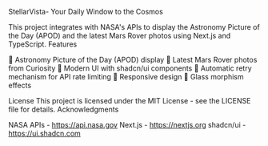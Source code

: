 StellarVista- Your Daily Window to the Cosmos

This project integrates with NASA's APIs to display the Astronomy Picture of the Day (APOD) and the latest Mars Rover photos using Next.js and TypeScript.
Features

🚀 Astronomy Picture of the Day (APOD) display
🔴 Latest Mars Rover photos from Curiosity
🎨 Modern UI with shadcn/ui components
🔄 Automatic retry mechanism for API rate limiting
📱 Responsive design
🌙 Glass morphism effects



License
This project is licensed under the MIT License - see the LICENSE file for details.
Acknowledgments

NASA APIs - https://api.nasa.gov
Next.js - https://nextjs.org
shadcn/ui - https://ui.shadcn.com